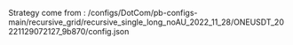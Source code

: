 Strategy come from : /configs/DotCom/pb-configs-main/recursive_grid/recursive_single_long_noAU_2022_11_28/ONEUSDT_20221129072127_9b870/config.json